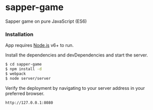 # sapper-game
Sapper game on pure JavaScript (ES6)

### Installation

App requires [Node.js](https://nodejs.org/) v6+ to run.

Install the dependencies and devDependencies and start the server.

```sh
$ cd sapper-game
$ npm install -d
$ webpack
$ node server/server
```

Verify the deployment by navigating to your server address in your preferred browser.

```sh
http://127.0.0.1:8080
```
